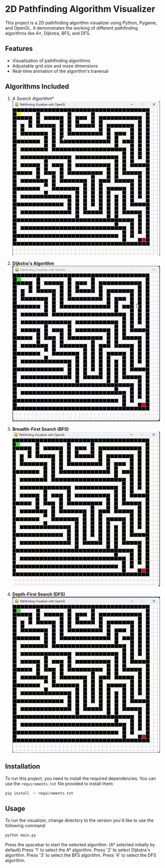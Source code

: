 # 2D Pathfinding Algorithm Visualizer

This project is a 2D pathfinding algorithm visualizer using Python, Pygame, and OpenGL. It demonstrates the working of different pathfinding algorithms like A*, Dijkstra, BFS, and DFS.

## Features

- Visualization of pathfinding algorithms
- Adjustable grid size and maze dimensions
- Real-time animation of the algorithm's traversal

## Algorithms Included

1. **A* Search Algorithm**
![A* Search](https://github.com/AbdullahAhmedH/Algorithm-Path-Visualizer/blob/main/images/openglvn/gifastar.gif)

2. **Dijkstra's Algorithm**
![Djikstra's](https://github.com/AbdullahAhmedH/Algorithm-Path-Visualizer/blob/main/images/openglvn/gifdjikstra.gif)

3. **Breadth-First Search (BFS)**
![BFS](https://github.com/AbdullahAhmedH/Algorithm-Path-Visualizer/blob/main/images/openglvn/gifbfs.gif)

4. **Depth-First Search (DFS)**
![DFS](https://github.com/AbdullahAhmedH/Algorithm-Path-Visualizer/blob/main/images/openglvn/gifdfs.gif)


## Installation

To run this project, you need to install the required dependencies. You can use the `requirements.txt` file provided to install them:

```bash
pip install -r requirements.txt
```

## Usage

To run the visualizer, change directory to the version you'd like to use the following command:

```bash
python main.py
```

Press the spacebar to start the selected algorithm. (A* selected initially by default)
Press '1' to select the A* algorithm.
Press '2' to select Dijkstra's algorithm.
Press '3' to select the BFS algorithm.
Press '4' to select the DFS algorithm.